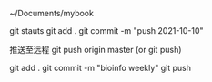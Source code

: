 ~/Documents/mybook

git stauts
git add .
git commit -m "push 2021-10-10"

推送至远程
git push origin master (or git push)




git add .
git commit -m "bioinfo weekly"
git push


